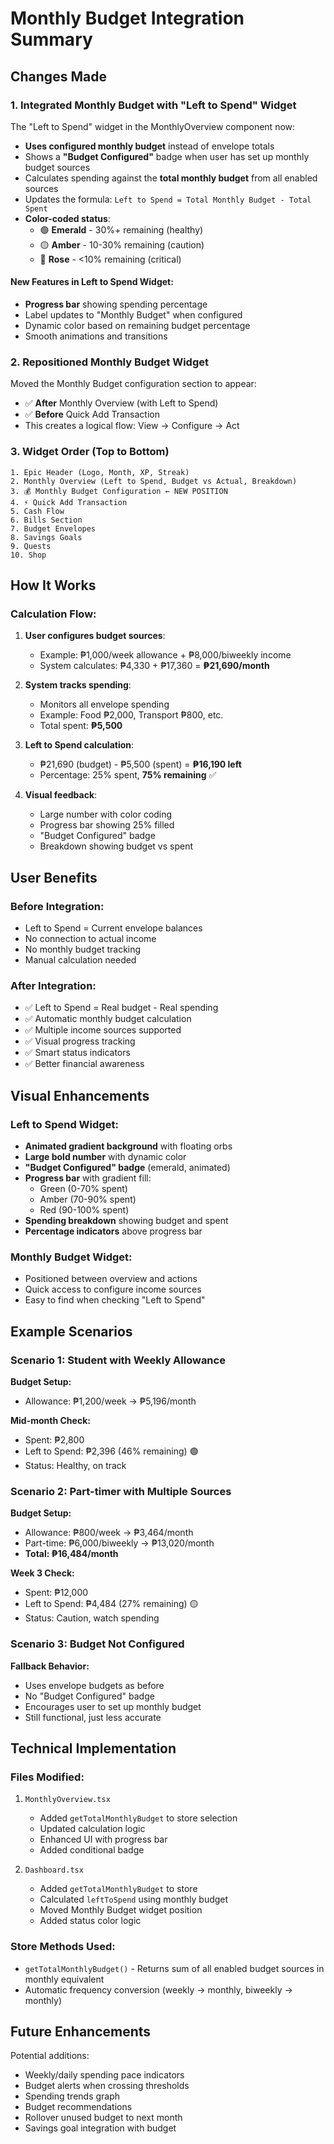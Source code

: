 # Monthly Budget Integration Summary

## Changes Made

### 1. **Integrated Monthly Budget with "Left to Spend" Widget**

The "Left to Spend" widget in the MonthlyOverview component now:

- **Uses configured monthly budget** instead of envelope totals
- Shows a **"Budget Configured"** badge when user has set up monthly budget sources
- Calculates spending against the **total monthly budget** from all enabled sources
- Updates the formula: `Left to Spend = Total Monthly Budget - Total Spent`
- **Color-coded status**:
  - 🟢 **Emerald** - 30%+ remaining (healthy)
  - 🟡 **Amber** - 10-30% remaining (caution)
  - 🔴 **Rose** - <10% remaining (critical)

#### New Features in Left to Spend Widget:
- **Progress bar** showing spending percentage
- Label updates to "Monthly Budget" when configured
- Dynamic color based on remaining budget percentage
- Smooth animations and transitions

### 2. **Repositioned Monthly Budget Widget**

Moved the Monthly Budget configuration section to appear:
- ✅ **After** Monthly Overview (with Left to Spend)
- ✅ **Before** Quick Add Transaction
- This creates a logical flow: View → Configure → Act

### 3. **Widget Order (Top to Bottom)**

```
1. Epic Header (Logo, Month, XP, Streak)
2. Monthly Overview (Left to Spend, Budget vs Actual, Breakdown)
3. 💰 Monthly Budget Configuration ← NEW POSITION
4. ⚡ Quick Add Transaction
5. Cash Flow
6. Bills Section
7. Budget Envelopes
8. Savings Goals
9. Quests
10. Shop
```

## How It Works

### Calculation Flow:

1. **User configures budget sources**:
   - Example: ₱1,000/week allowance + ₱8,000/biweekly income
   - System calculates: ₱4,330 + ₱17,360 = **₱21,690/month**

2. **System tracks spending**:
   - Monitors all envelope spending
   - Example: Food ₱2,000, Transport ₱800, etc.
   - Total spent: **₱5,500**

3. **Left to Spend calculation**:
   - ₱21,690 (budget) - ₱5,500 (spent) = **₱16,190 left**
   - Percentage: 25% spent, **75% remaining** ✅

4. **Visual feedback**:
   - Large number with color coding
   - Progress bar showing 25% filled
   - "Budget Configured" badge
   - Breakdown showing budget vs spent

## User Benefits

### Before Integration:
- Left to Spend = Current envelope balances
- No connection to actual income
- No monthly budget tracking
- Manual calculation needed

### After Integration:
- ✅ Left to Spend = Real budget - Real spending
- ✅ Automatic monthly budget calculation
- ✅ Multiple income sources supported
- ✅ Visual progress tracking
- ✅ Smart status indicators
- ✅ Better financial awareness

## Visual Enhancements

### Left to Spend Widget:
- **Animated gradient background** with floating orbs
- **Large bold number** with dynamic color
- **"Budget Configured" badge** (emerald, animated)
- **Progress bar** with gradient fill:
  - Green (0-70% spent)
  - Amber (70-90% spent)
  - Red (90-100% spent)
- **Spending breakdown** showing budget and spent
- **Percentage indicators** above progress bar

### Monthly Budget Widget:
- Positioned between overview and actions
- Quick access to configure income sources
- Easy to find when checking "Left to Spend"

## Example Scenarios

### Scenario 1: Student with Weekly Allowance
**Budget Setup:**
- Allowance: ₱1,200/week → ₱5,196/month

**Mid-month Check:**
- Spent: ₱2,800
- Left to Spend: ₱2,396 (46% remaining) 🟢
- Status: Healthy, on track

### Scenario 2: Part-timer with Multiple Sources
**Budget Setup:**
- Allowance: ₱800/week → ₱3,464/month
- Part-time: ₱6,000/biweekly → ₱13,020/month
- **Total: ₱16,484/month**

**Week 3 Check:**
- Spent: ₱12,000
- Left to Spend: ₱4,484 (27% remaining) 🟡
- Status: Caution, watch spending

### Scenario 3: Budget Not Configured
**Fallback Behavior:**
- Uses envelope budgets as before
- No "Budget Configured" badge
- Encourages user to set up monthly budget
- Still functional, just less accurate

## Technical Implementation

### Files Modified:
1. `MonthlyOverview.tsx`
   - Added `getTotalMonthlyBudget` to store selection
   - Updated calculation logic
   - Enhanced UI with progress bar
   - Added conditional badge

2. `Dashboard.tsx`
   - Added `getTotalMonthlyBudget` to store
   - Calculated `leftToSpend` using monthly budget
   - Moved Monthly Budget widget position
   - Added status color logic

### Store Methods Used:
- `getTotalMonthlyBudget()` - Returns sum of all enabled budget sources in monthly equivalent
- Automatic frequency conversion (weekly → monthly, biweekly → monthly)

## Future Enhancements

Potential additions:
- Weekly/daily spending pace indicators
- Budget alerts when crossing thresholds
- Spending trends graph
- Budget recommendations
- Rollover unused budget to next month
- Savings goal integration with budget
